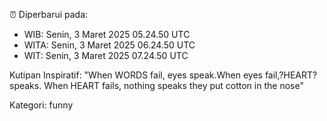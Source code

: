 ⏰ Diperbarui pada:
- WIB: Senin, 3 Maret 2025 05.24.50 UTC
- WITA: Senin, 3 Maret 2025 06.24.50 UTC
- WIT: Senin, 3 Maret 2025 07.24.50 UTC

Kutipan Inspiratif:
"When WORDS fail, eyes speak.When eyes fail,?HEART? speaks. When HEART fails, nothing speaks they put cotton in the nose"


Kategori: funny

